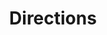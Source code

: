 ---
title: Directions
layout: redirect
destination: /directions/
eleventyNavigation:
  key: various-directions-redirect
  title: Directions
  parent: various
  order: 3
---